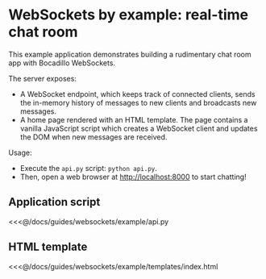 # WebSockets by example: real-time chat room

This example application demonstrates building a rudimentary chat room app with Bocadillo WebSockets.

The server exposes:

- A WebSocket endpoint, which keeps track of connected clients, sends the in-memory history of messages to new clients and broadcasts new messages.
- A home page rendered with an HTML template. The page contains a vanilla JavaScript script which creates a WebSocket client and updates the DOM when new messages are received.

Usage:

- Execute the `api.py` script: `python api.py`.
- Then, open a web browser at [http://localhost:8000](http://localhost:8000) to start chatting!

## Application script

<<<@/docs/guides/websockets/example/api.py

## HTML template

<<<@/docs/guides/websockets/example/templates/index.html
